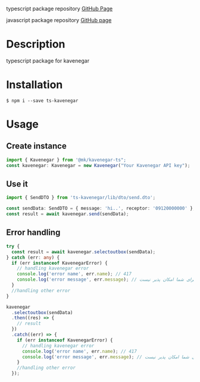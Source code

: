 typescript package repository [GitHub Page](https://github.com/keshvarideveloper/ts-kavenegar)

javascript package repository [GitHub page](https://github.com/KaveNegar/kavenegar-node)

# Description

typescript package for kavenegar

# Installation

```
$ npm i --save ts-kavenegar
```

# Usage

## Create instance

```typescript
import { Kavenegar } from '@mk/kavenegar-ts";
const kavenegar: Kavenegar = new Kavenegar("Your Kavenegar API key");
```

## Use it

```typescript
import { SendDTO } from 'ts-kavenegar/lib/dto/send.dto';

const sendData: SendDTO = { message: 'hi..', receptor: '09120000000' };
const result = await kavenegar.send(sendData);
```

## Error handling

```typescript
try {
  const result = await kavenegar.selectoutbox(sendData);
} catch (err: any) {
  if (err instanceof KavenegarError) {
    // handling kavenegar error
    console.log('error name', err.name); // 417
    console.log('error message', err.message); // دسترسی به اطلاعات مورد نظر برای شما امکان پذیر نیست
  }
  //handling other error
}
```

```typescript
kavenegar
  .selectoutbox(sendData)
  .then((res) => {
    // result
  })
  .catch((err) => {
    if (err instanceof KavenegarError) {
      // handling kavenegar error
      console.log('error name', err.name); // 417
      console.log('error message', err.message); // دسترسی به اطلاعات مورد نظر برای شما امکان پذیر نیست
    }
    //handling other error
  });
```
